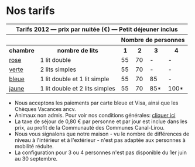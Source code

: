 # Nos tarifs

<table>
  <tr>
    <th colspan="6">Tarifs 2012 &mdash; prix par nuitée (€) &mdash; Petit déjeuner inclus</th>
  </tr>
  <tr>
    <th colspan="2"></th>
    <th colspan="4">Nombre de personnes</th>
  </tr>
  <tr>
    <th>chambre</th>
    <th>nombre de lits</th>
    <th>1</th> <th>2</th> <th>3</th> <th>4</th>
  </tr>
  <tr>
    <td><a href="/fr/chambres/chambre-rose">rose</a></td>
    <td>1 lit double</td>
    <td>55</td> <td>70</td> <td>-</td> <td>-</td>
  </tr>
  <tr>
    <td><a href="/fr/chambres/chambre-verte">verte</a></td>
    <td>2 lits simples</td>
    <td>55</td> <td>70</td> <td>-</td> <td>-</td>
  </tr>
  <tr>
    <td><a href="/fr/chambres/chambre-bleue">bleue</a></td>
    <td>1 lit double et 1 lit simple</td>
    <td>55</td> <td>70</td> <td>85</td> <td>-</td> 
  </tr>
  <tr>
    <td><a href="/fr/chambres/chambre-jaune">jaune</a></td>
    <td>1 lit double et 2 lits simples</td>
    <td>55</td> <td>70</td> <td>85*</td> <td>100*</td>
  </tr>
</table>

* Nous acceptons les paiements par carte bleue et Visa, ainsi que les Chèques Vacances ancv.
* Animaux non admis. Pour voir nos conditions générales: [cliquer ici](/downloads/conditions-generales.pdf)
* La taxe de séjour de 0,80 € par personne et par jour est inclue dans les prix, au profit de la Communauté des Communes Canal-Lirou. 
* Nous vous signalons que notre maison - vu le nombre de différences de niveau à l'intérieur et à l'extérieur - n'est pas adaptée aux personnes à mobilité réduite.
* La configuration pour 3 ou 4 personnes n'est pas disponible du 1er juin au 30 septembre. 
